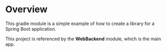 # Overview

This gradle module is a simple example of how to create a library for a Spring Boot application.

This project is referenced by the **WebBackend** module, which is the main app.
